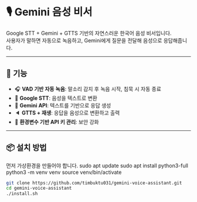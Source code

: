 # 🎙️ Gemini 음성 비서

Google STT + Gemini + GTTS 기반의 자연스러운 한국어 음성 비서입니다.  
사용자가 말하면 자동으로 녹음하고, Gemini에게 질문을 전달해 음성으로 응답해줍니다.

---

## 🚀 기능

- 🎧 **VAD 기반 자동 녹음**: 말소리 감지 후 녹음 시작, 침묵 시 자동 종료
- 🧠 **Google STT**: 음성을 텍스트로 변환
- 🤖 **Gemini API**: 텍스트를 기반으로 응답 생성
- 🔈 **GTTS + 재생**: 응답을 음성으로 변환하고 출력
- 🔐 **환경변수 기반 API 키 관리**: 보안 강화

---

## 📦 설치 방법

먼저 가상환경을 만들어야 합니다.
sudo apt update
sudo apt install python3-full
python3 -m venv venv
source venv/bin/activate

```bash
git clone https://github.com/timbuktu031/gemini-voice-assistant.git
cd gemini-voice-assistant
./install.sh
